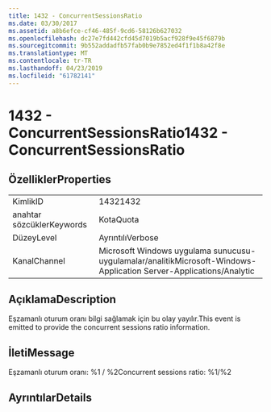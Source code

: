 ```yaml
---
title: 1432 - ConcurrentSessionsRatio
ms.date: 03/30/2017
ms.assetid: a8b6efce-cf46-485f-9cd6-58126b627032
ms.openlocfilehash: dc27e7fd442cfd45d7019b5acf928f9e45f6879b
ms.sourcegitcommit: 9b552addadfb57fab0b9e7852ed4f1f1b8a42f8e
ms.translationtype: MT
ms.contentlocale: tr-TR
ms.lasthandoff: 04/23/2019
ms.locfileid: "61782141"
---
```

# <a name="1432---concurrentsessionsratio"></a><span data-ttu-id="fca2f-102">1432 - ConcurrentSessionsRatio</span><span class="sxs-lookup"><span data-stu-id="fca2f-102">1432 - ConcurrentSessionsRatio</span></span>
## <a name="properties"></a><span data-ttu-id="fca2f-103">Özellikler</span><span class="sxs-lookup"><span data-stu-id="fca2f-103">Properties</span></span>  
  
|||  
|-|-|  
|<span data-ttu-id="fca2f-104">Kimlik</span><span class="sxs-lookup"><span data-stu-id="fca2f-104">ID</span></span>|<span data-ttu-id="fca2f-105">1432</span><span class="sxs-lookup"><span data-stu-id="fca2f-105">1432</span></span>|  
|<span data-ttu-id="fca2f-106">anahtar sözcükler</span><span class="sxs-lookup"><span data-stu-id="fca2f-106">Keywords</span></span>|<span data-ttu-id="fca2f-107">Kota</span><span class="sxs-lookup"><span data-stu-id="fca2f-107">Quota</span></span>|  
|<span data-ttu-id="fca2f-108">Düzey</span><span class="sxs-lookup"><span data-stu-id="fca2f-108">Level</span></span>|<span data-ttu-id="fca2f-109">Ayrıntılı</span><span class="sxs-lookup"><span data-stu-id="fca2f-109">Verbose</span></span>|  
|<span data-ttu-id="fca2f-110">Kanal</span><span class="sxs-lookup"><span data-stu-id="fca2f-110">Channel</span></span>|<span data-ttu-id="fca2f-111">Microsoft Windows uygulama sunucusu-uygulamalar/analitik</span><span class="sxs-lookup"><span data-stu-id="fca2f-111">Microsoft-Windows-Application Server-Applications/Analytic</span></span>|  
  
## <a name="description"></a><span data-ttu-id="fca2f-112">Açıklama</span><span class="sxs-lookup"><span data-stu-id="fca2f-112">Description</span></span>  
 <span data-ttu-id="fca2f-113">Eşzamanlı oturum oranı bilgi sağlamak için bu olay yayılır.</span><span class="sxs-lookup"><span data-stu-id="fca2f-113">This event is emitted to provide the concurrent sessions ratio information.</span></span>  
  
## <a name="message"></a><span data-ttu-id="fca2f-114">İleti</span><span class="sxs-lookup"><span data-stu-id="fca2f-114">Message</span></span>  
 <span data-ttu-id="fca2f-115">Eşzamanlı oturum oranı: %1 / %2</span><span class="sxs-lookup"><span data-stu-id="fca2f-115">Concurrent sessions ratio: %1/%2</span></span>  
  
## <a name="details"></a><span data-ttu-id="fca2f-116">Ayrıntılar</span><span class="sxs-lookup"><span data-stu-id="fca2f-116">Details</span></span>
